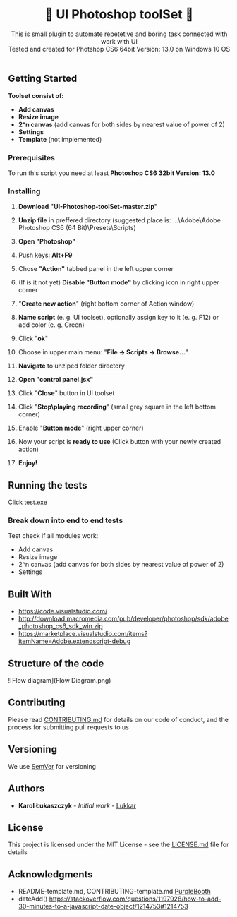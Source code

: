 <h1 align="center">🚀 UI Photoshop toolSet 🚀 </h1>

<div align="center">
This is small plugin to automate repetetive and boring task connected with work with UI </br>
</div>
<div align="center">
Tested and created for Photshop CS6 64bit Version: 13.0 on Windows 10 OS</br></br>
</div>

## Getting Started

**Toolset consist of:**
- **Add canvas**
- **Resize image**
- **2^n canvas** (add canvas for both sides by nearest value of power of 2)
- **Settings**
- **Template** (not implemented)

### Prerequisites

To run this script you need at least **Photoshop CS6 32bit Version: 13.0**

### Installing

1. **Download "UI-Photoshop-toolSet-master.zip"**

2. **Unzip file** in preffered directory (suggested place is: ...\Adobe\Adobe Photoshop CS6 (64 Bit)\Presets\Scripts)

3. **Open "Photoshop"**

4. Push keys: **Alt+F9**

5. Chose **"Action"** tabbed panel in the left upper corner

6. (If is it not yet) **Disable "Button mode"** by clicking icon in right upper corner

5. "**Create new action**" (right bottom corner of Action window)

6. **Name script** (e. g. UI toolset), optionally assign key to it (e. g. F12) or add color (e. g. Green)

7. Click "**ok**"

7. Choose in upper main menu: "**File -> Scripts -> Browse...**"

8. **Navigate** to unziped folder directory

9. **Open "control panel.jsx"**

10. Click "**Close**" button in UI toolset

11. Click "**Stop\playing recording**" (small grey square in the left bottom corner)

12. Enable "**Button mode**" (right upper corner)

13. Now your script is **ready to use** (Click button with your newly created action)

14. **Enjoy!**

## Running the tests

Click test.exe

### Break down into end to end tests

Test check if all modules work:
- Add canvas
- Resize image
- 2^n canvas (add canvas for both sides by nearest value of power of 2)
- Settings

## Built With

* https://code.visualstudio.com/
* http://download.macromedia.com/pub/developer/photoshop/sdk/adobe_photoshop_cs6_sdk_win.zip
* https://marketplace.visualstudio.com/items?itemName=Adobe.extendscript-debug

## Structure of the code

![Flow diagram](Flow Diagram.png)

## Contributing

Please read [CONTRIBUTING.md](https://github.com/Lukkar90/UI-Photoshop-toolSet/tree/master) for details on our code of conduct, and the process for submitting pull requests to us

## Versioning

We use [SemVer](http://semver.org/) for versioning

## Authors

* **Karol Łukaszczyk** - *Initial work* - [Lukkar](https://github.com/Lukkar90)

## License

This project is licensed under the MIT License - see the [LICENSE.md](LICENSE.md) file for details

## Acknowledgments

* README-template.md, CONTRIBUTING-template.md [ PurpleBooth](https://gist.github.com/PurpleBooth)
* dateAdd() https://stackoverflow.com/questions/1197928/how-to-add-30-minutes-to-a-javascript-date-object/1214753#1214753

